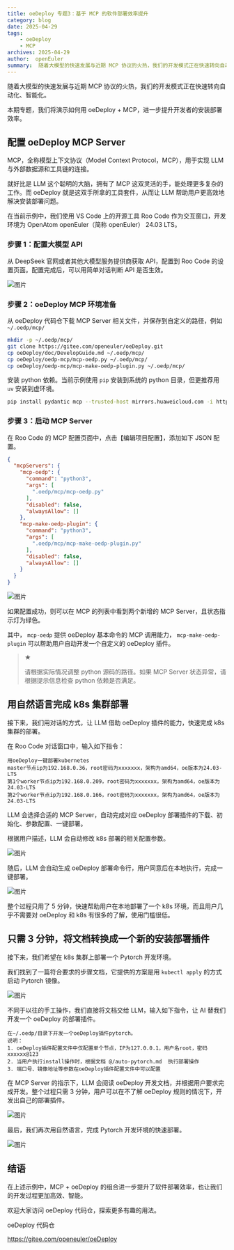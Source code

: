 ```yaml
---
title: oeDeploy 专题3：基于 MCP 的软件部署效率提升
category: blog 
date: 2025-04-29
tags:
    - oeDeploy
    - MCP
archives: 2025-04-29
author:  openEuler
summary:  随着大模型的快速发展与近期 MCP 协议的火热，我们的开发模式正在快速转向自动化、智能化。本期专题，我们将演示如何用 oeDeploy + MCP，进一步提升开发者的安装部署效率。
---
```


随着大模型的快速发展与近期 MCP 协议的火热，我们的开发模式正在快速转向自动化、智能化。

本期专题，我们将演示如何用 oeDeploy + MCP，进一步提升开发者的安装部署效率。

## 配置 oeDeploy MCP Server

MCP，全称模型上下文协议（Model Context Protocol，MCP），用于实现 LLM 与外部数据源和工具链的连接。

就好比是 LLM 这个聪明的大脑，拥有了 MCP 这双灵活的手，能处理更多复杂的工作。而 oeDeploy 就是这双手所拿的工具套件，从而让 LLM 帮助用户更高效地解决安装部署问题。

在当前示例中，我们使用 VS Code 上的开源工具 Roo Code 作为交互窗口，开发环境为 OpenAtom openEuler（简称 openEuler） 24.03 LTS。

### 步骤 1：配置大模型 API

从 DeepSeek 官网或者其他大模型服务提供商获取 API，配置到 Roo Code 的设置页面。配置完成后，可以用简单对话判断 API 是否生效。

![图片](images/2025-07-29-oeDeploy-Special-Topic-3-Improving-Software-Deployment-Efficiency-Based-on-MCP-01.png)

### 步骤 2：oeDeploy MCP 环境准备

从 oeDeploy 代码仓下载 MCP Server 相关文件，并保存到自定义的路径，例如 `~/.oedp/mcp/`

```bash
mkdir -p ~/.oedp/mcp/
git clone https://gitee.com/openeuler/oeDeploy.git
cp oeDeploy/doc/DevelopGuide.md ~/.oedp/mcp/
cp oeDeploy/oedp-mcp/mcp-oedp.py ~/.oedp/mcp/
cp oeDeploy/oedp-mcp/mcp-make-oedp-plugin.py ~/.oedp/mcp/
```

安装 python 依赖。当前示例使用 `pip` 安装到系统的 python 目录，但更推荐用 `uv` 安装到虚环境。

```bash
pip install pydantic mcp --trusted-host mirrors.huaweicloud.com -i https://mirrors.huaweicloud.com/repository/pypi/simple
```

### 步骤 3：启动 MCP Server

在 Roo Code 的 MCP 配置页面中，点击【编辑项目配置】，添加如下 JSON 配置。

```json
{  
  "mcpServers": {  
    "mcp-oedp": {  
      "command": "python3",  
      "args": [  
        ".oedp/mcp/mcp-oedp.py"  
      ],  
      "disabled": false,  
      "alwaysAllow": []  
    },  
    "mcp-make-oedp-plugin": {  
      "command": "python3",  
      "args": [  
        ".oedp/mcp/mcp-make-oedp-plugin.py"  
      ],  
      "disabled": false,  
      "alwaysAllow": []  
    }  
  }  
}
```

![图片](images/2025-07-29-oeDeploy-Special-Topic-3-Improving-Software-Deployment-Efficiency-Based-on-MCP-02.png)

如果配置成功，则可以在 MCP 的列表中看到两个新增的 MCP Server，且状态指示灯为绿色。

其中， `mcp-oedp` 提供 oeDeploy 基本命令的 MCP 调用能力， `mcp-make-oedp-plugin` 可以帮助用户自动开发一个自定义的 oeDeploy 插件。

> ★  
> 
> 请根据实际情况调整 python 源码的路径。如果 MCP Server 状态异常，请根据提示信息检查 python 依赖是否满足。 

## 用自然语言完成 k8s 集群部署

接下来，我们用对话的方式，让 LLM 借助 oeDeploy 插件的能力，快速完成 k8s 集群的部署。

在 Roo Code 对话窗口中，输入如下指令：

```
用oeDeploy一键部署kubernetes
master节点ip为192.168.0.36，root密码为xxxxxxx，架构为amd64，oe版本为24.03-LTS
第1个worker节点ip为192.168.0.209，root密码为xxxxxxx，架构为amd64，oe版本为24.03-LTS
第2个worker节点ip为192.168.0.166，root密码为xxxxxxx，架构为amd64，oe版本为24.03-LTS
```

LLM 会选择合适的 MCP Server，自动完成对应 oeDeploy 部署插件的下载、初始化、参数配置、一键部署。

根据用户描述，LLM 会自动修改 k8s 部署的相关配置参数。

![图片](images/2025-07-29-oeDeploy-Special-Topic-3-Improving-Software-Deployment-Efficiency-Based-on-MCP-03.png)

随后，LLM 会自动生成 oeDeploy 部署命令行，用户同意后在本地执行，完成一键部署。

![图片](images/2025-07-29-oeDeploy-Special-Topic-3-Improving-Software-Deployment-Efficiency-Based-on-MCP-04.png)

整个过程只用了 5 分钟，快速帮助用户在本地部署了一个 k8s 环境，而且用户几乎不需要对 oeDeploy 和 k8s 有很多的了解，使用门槛很低。

## 只需 3 分钟，将文档转换成一个新的安装部署插件

接下来，我们希望在 k8s 集群上部署一个 Pytorch 开发环境。

我们找到了一篇符合要求的步骤文档，它提供的方案是用 `kubectl apply` 的方式启动 Pytorch 镜像。

![图片](images/2025-07-29-oeDeploy-Special-Topic-3-Improving-Software-Deployment-Efficiency-Based-on-MCP-05.png)

不同于以往的手工操作，我们直接将文档交给 LLM，输入如下指令，让 AI 替我们开发一个 oeDeploy 的部署插件。

```
在~/.oedp/目录下开发一个oeDeploy插件pytorch。
说明：
1. oeDeploy插件配置文件中仅配置单个节点，IP为127.0.0.1，用户名root，密码xxxxxx@123
2. 当用户执行install操作时，根据文档 @/auto-pytorch.md  执行部署操作
3. 端口号、镜像地址等参数在oeDeploy插件配置文件中可以配置
```

在 MCP Server 的指示下，LLM 会阅读 oeDeploy 开发文档，并根据用户要求完成开发。整个过程只需 3 分钟，用户可以在不了解 oeDeploy 规则的情况下，开发出自己的部署插件。

![图片](images/2025-07-29-oeDeploy-Special-Topic-3-Improving-Software-Deployment-Efficiency-Based-on-MCP-06.png)

最后，我们再次用自然语言，完成 Pytorch 开发环境的快速部署。

![图片](images/2025-07-29-oeDeploy-Special-Topic-3-Improving-Software-Deployment-Efficiency-Based-on-MCP-07.png)

## 结语

在上述示例中，MCP + oeDeploy 的组合进一步提升了软件部署效率，也让我们的开发过程更加高效、智能。

欢迎大家访问 oeDeploy 代码仓，探索更多有趣的用法。

oeDeploy 代码仓

https://gitee.com/openeuler/oeDeploy